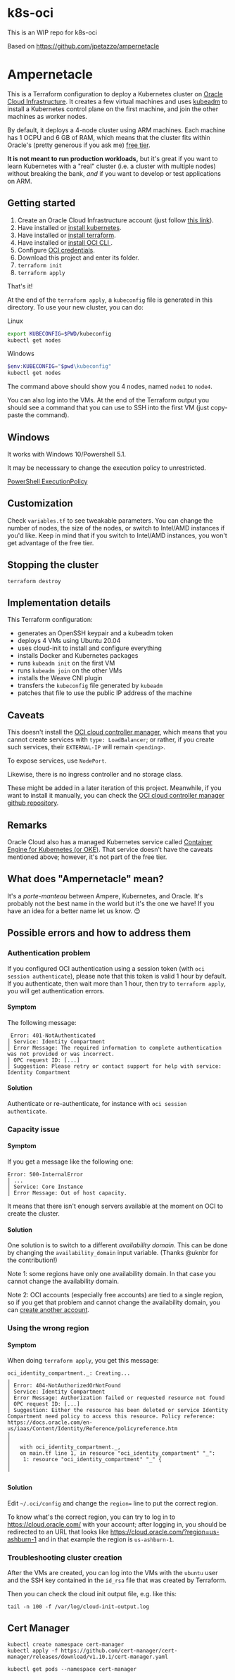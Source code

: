 # k8s-oci
This is an WIP repo for k8s-oci

Based on https://github.com/jpetazzo/ampernetacle


# Ampernetacle

This is a Terraform configuration to deploy a Kubernetes cluster on
[Oracle Cloud Infrastructure][oci]. It creates a few virtual machines
and uses [kubeadm] to install a Kubernetes control plane on the first
machine, and join the other machines as worker nodes.

By default, it deploys a 4-node cluster using ARM machines. Each machine
has 1 OCPU and 6 GB of RAM, which means that the cluster fits within
Oracle's (pretty generous if you ask me) [free tier][freetier].

**It is not meant to run production workloads,**
but it's great if you want to learn Kubernetes with a "real" cluster
(i.e. a cluster with multiple nodes) without breaking the bank, *and*
if you want to develop or test applications on ARM.

## Getting started

1. Create an Oracle Cloud Infrastructure account (just follow [this link][createaccount]).
2. Have installed or [install kubernetes](https://kubernetes.io/docs/setup/production-environment/tools/kubeadm/install-kubeadm/#installing-kubeadm-kubelet-and-kubectl).
3. Have installed or [install terraform](https://learn.hashicorp.com/tutorials/terraform/install-cli?in=terraform/oci-get-started).
4. Have installed or [install OCI CLI ](https://docs.oracle.com/en-us/iaas/Content/API/SDKDocs/cliinstall.htm).
5. Configure [OCI credentials](https://learn.hashicorp.com/tutorials/terraform/oci-build?in=terraform/oci-get-started).
6. Download this project and enter its folder.
7. `terraform init`
8. `terraform apply`

That's it!

At the end of the `terraform apply`, a `kubeconfig` file is generated
in this directory. To use your new cluster, you can do:

Linux
```bash
export KUBECONFIG=$PWD/kubeconfig
kubectl get nodes
```

Windows
```powershell
$env:KUBECONFIG="$pwd\kubeconfig"
kubectl get nodes
```

The command above should show you 4 nodes, named `node1` to `node4`.

You can also log into the VMs. At the end of the Terraform output
you should see a command that you can use to SSH into the first VM
(just copy-paste the command).

## Windows

It works with Windows 10/Powershell 5.1.

It may be necesssary to change the execution policy to unrestricted.

[PowerShell ExecutionPolicy](https://docs.microsoft.com/en-us/powershell/module/microsoft.powershell.security/set-executionpolicy?view=powershell-5.1)

## Customization

Check `variables.tf` to see tweakable parameters. You can change the number
of nodes, the size of the nodes, or switch to Intel/AMD instances if you'd
like. Keep in mind that if you switch to Intel/AMD instances, you won't get
advantage of the free tier.

## Stopping the cluster

`terraform destroy`

## Implementation details

This Terraform configuration:

- generates an OpenSSH keypair and a kubeadm token
- deploys 4 VMs using Ubuntu 20.04
- uses cloud-init to install and configure everything
- installs Docker and Kubernetes packages
- runs `kubeadm init` on the first VM
- runs `kubeadm join` on the other VMs
- installs the Weave CNI plugin
- transfers the `kubeconfig` file generated by `kubeadm`
- patches that file to use the public IP address of the machine

## Caveats

This doesn't install the [OCI cloud controller manager][ccm],
which means that you cannot
create services with `type: LoadBalancer`; or rather, if you create
such services, their `EXTERNAL-IP` will remain `<pending>`.

To expose services, use `NodePort`.

Likewise, there is no ingress controller and no storage class.

These might be added in a later iteration of this project.
Meanwhile, if you want to install it manually, you can check
the [OCI cloud controller manager github repository][ccm].

## Remarks

Oracle Cloud also has a managed Kubernetes service called
[Container Engine for Kubernetes (or OKE)][oke]. That service
doesn't have the caveats mentioned above; however, it's not part
of the free tier.

## What does "Ampernetacle" mean?

It's a *porte-manteau* between Ampere, Kubernetes, and Oracle.
It's probably not the best name in the world but it's the one
we have! If you have an idea for a better name let us know. 😊

## Possible errors and how to address them

### Authentication problem

If you configured OCI authentication using a session token
(with `oci session authenticate`), please note that this token
is valid 1 hour by default. If you authenticate, then wait more
than 1 hour, then try to `terraform apply`, you will get
authentication errors.

#### Symptom

The following message:

```
 Error: 401-NotAuthenticated
│ Service: Identity Compartment
│ Error Message: The required information to complete authentication was not provided or was incorrect.
│ OPC request ID: [...]
│ Suggestion: Please retry or contact support for help with service: Identity Compartment
```

#### Solution

Authenticate or re-authenticate, for instance with
`oci session authenticate`.

### Capacity issue

#### Symptom

If you get a message like the following one:
```
Error: 500-InternalError
│ ...
│ Service: Core Instance
│ Error Message: Out of host capacity.
```

It means that there isn't enough servers available at the moment
on OCI to create the cluster.

#### Solution

One solution is to switch to a different *availability domain*.
This can be done by changing the `availability_domain` input variable. (Thanks @uknbr for the contribution!)

Note 1: some regions have only one availability domain. In that
case you cannot change the availability domain.

Note 2: OCI accounts (especially free accounts) are tied to a
single region, so if you get that problem and cannot change the
availability domain, you can [create another account][createaccount].

### Using the wrong region

#### Symptom

When doing `terraform apply`, you get this message:

```
oci_identity_compartment._: Creating...
╷
│ Error: 404-NotAuthorizedOrNotFound
│ Service: Identity Compartment
│ Error Message: Authorization failed or requested resource not found
│ OPC request ID: [...]
│ Suggestion: Either the resource has been deleted or service Identity Compartment need policy to access this resource. Policy reference: https://docs.oracle.com/en-us/iaas/Content/Identity/Reference/policyreference.htm
│
│
│   with oci_identity_compartment._,
│   on main.tf line 1, in resource "oci_identity_compartment" "_":
│    1: resource "oci_identity_compartment" "_" {
│
╵
```

#### Solution

Edit `~/.oci/config` and change the `region=` line to put the correct region.

To know what's the correct region, you can try to log in to
https://cloud.oracle.com/ with your account; after logging in,
you should be redirected to an URL that looks like
https://cloud.oracle.com/?region=us-ashburn-1 and in that
example the region is `us-ashburn-1`.

### Troubleshooting cluster creation

After the VMs are created, you can log into the VMs with the
`ubuntu` user and the SSH key contained in the `id_rsa` file
that was created by Terraform.

Then you can check the cloud init output file, e.g. like this:
```
tail -n 100 -f /var/log/cloud-init-output.log
```


[ccm]: https://github.com/oracle/oci-cloud-controller-manager
[createaccount]: https://bit.ly/free-oci-dat-k8s-on-arm
[freetier]: https://www.oracle.com/cloud/free/
[kubeadm]: https://kubernetes.io/docs/reference/setup-tools/kubeadm/
[oci]: https://www.oracle.com/cloud/compute/
[oke]: https://www.oracle.com/cloud-native/container-engine-kubernetes/


## Cert Manager

```
kubectl create namespace cert-manager
kubectl apply -f https://github.com/cert-manager/cert-manager/releases/download/v1.10.1/cert-manager.yaml
```

```
kubectl get pods --namespace cert-manager
```